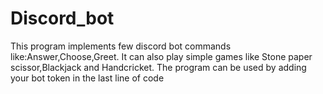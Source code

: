 # Discord_bot
This program implements few discord bot commands like:Answer,Choose,Greet. It can also play simple games like Stone paper scissor,Blackjack and Handcricket. The program can be used by adding your bot token in the last line of code
